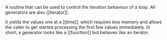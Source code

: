 A routine that can be used to control the iteration behaviour of a loop. All generators are also [[iterator]].

It yields the values one at a [[time]], which requires less memory and allows the caller to get started processing the first few values immediately. In short, a generator looks like a [[function]] but behaves like an iterator.